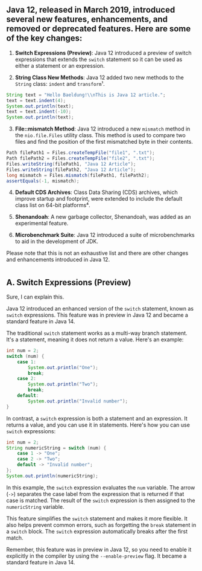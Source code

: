 ## Java 12, released in March 2019, introduced several new features, enhancements, and removed or deprecated features. Here are some of the key changes: ##

1. **Switch Expressions (Preview)**: Java 12 introduced a preview of switch expressions that extends the `switch` statement so it can be used as either a statement or an expression.

2. **String Class New Methods**: Java 12 added two new methods to the `String` class: `indent` and `transform`¹.

```java
String text = "Hello Baeldung!\\nThis is Java 12 article.";
text = text.indent(4);
System.out.println(text);
text = text.indent(-10);
System.out.println(text);
```

3. **File::mismatch Method**: Java 12 introduced a new `mismatch` method in the `nio.file.Files` utility class. This method is used to compare two files and find the position of the first mismatched byte in their contents.

```java
Path filePath1 = Files.createTempFile("file1", ".txt");
Path filePath2 = Files.createTempFile("file2", ".txt");
Files.writeString(filePath1, "Java 12 Article");
Files.writeString(filePath2, "Java 12 Article");
long mismatch = Files.mismatch(filePath1, filePath2);
assertEquals(-1, mismatch);
```

4. **Default CDS Archives**: Class Data Sharing (CDS) archives, which improve startup and footprint, were extended to include the default class list on 64-bit platforms⁴.

5. **Shenandoah**: A new garbage collector, Shenandoah, was added as an experimental feature.

6. **Microbenchmark Suite**: Java 12 introduced a suite of microbenchmarks to aid in the development of JDK.

Please note that this is not an exhaustive list and there are other changes and enhancements introduced in Java 12.


# #
## A. Switch Expressions (Preview) ##
Sure, I can explain this. 

Java 12 introduced an enhanced version of the `switch` statement, known as `switch` expressions. This feature was in preview in Java 12 and became a standard feature in Java 14.

The traditional `switch` statement works as a multi-way branch statement. It's a statement, meaning it does not return a value. Here's an example:

```java
int num = 2;
switch (num) {
    case 1:
        System.out.println("One");
        break;
    case 2:
        System.out.println("Two");
        break;
    default:
        System.out.println("Invalid number");
}
```

In contrast, a `switch` expression is both a statement and an expression. It returns a value, and you can use it in statements. Here's how you can use `switch` expressions:

```java
int num = 2;
String numericString = switch (num) {
    case 1 -> "One";
    case 2 -> "Two";
    default -> "Invalid number";
};
System.out.println(numericString);
```

In this example, the `switch` expression evaluates the `num` variable. The arrow (`->`) separates the case label from the expression that is returned if that case is matched. The result of the `switch` expression is then assigned to the `numericString` variable.

This feature simplifies the `switch` statement and makes it more flexible. It also helps prevent common errors, such as forgetting the `break` statement in a `switch` block. The `switch` expression automatically breaks after the first match. 

Remember, this feature was in preview in Java 12, so you need to enable it explicitly in the compiler by using the `--enable-preview` flag. It became a standard feature in Java 14.
